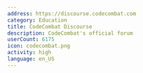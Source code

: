 ```yaml
---
address: https://discourse.codecombat.com
category: Education
title: CodeCombat Discourse
description: CodeCombat's official forum
userCount: 6175
icon: codecombat.png
activity: high
language: en_US
---
```

